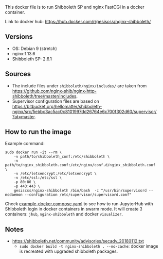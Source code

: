 This docker file is to run Shibboleth SP and nginx FastCGI in a docker container.

Link to docker hub: https://hub.docker.com/r/gesiscss/nginx-shibboleth/

## Versions

- OS: Debian 9 (stretch)
- nginx:1.13.6
- Shibboleth SP: 2.6.1

## Sources

- The include files under `shibboleth/nginx/includes/` are taken from https://github.com/nginx-shib/nginx-http-shibboleth/tree/master/includes.
- Supervisor configuration files are based on https://bitbucket.org/hellomatter/shibboleth-nginx/src/5ebbc3ac5ac0c8101997dd26764e6c700f302d60/supervisor/?at=master.

## How to run the image

Example command:
```
sudo docker run -it --rm \
    -v path/to/shibboleth_conf:/etc/shibboleth \
    -v path/to/nginx_shibboleth.conf:/etc/nginx/conf.d/nginx_shibboleth.conf \
    -v /etc/letsencrypt:/etc/letsencrypt \
    -v /etc/ssl:/etc/ssl \
    -p 80:80 \
    -p 443:443 \
    gesiscss/nginx-shibboleth /bin/bash  -c "/usr/bin/supervisord --nodaemon --configuration /etc/supervisor/supervisord.conf"
```

Check [example-docker.compose.yaml](https://github.com/gesiscss/jhub_shibboleth_auth/blob/master/docker/shibboleth/example-docker-compose.yaml) to see how to run JupyterHub with Shibboleth login in docker containers in swarm mode. It will create 3 containers: `jhub`, `nginx-shibboleth` and docker `visualizer`.

## Notes

- https://shibboleth.net/community/advisories/secadv_20180112.txt
  - `sudo docker build -t nginx-shibboleth . --no-cache`: docker image is recreated with upgraded shibboleth packages.